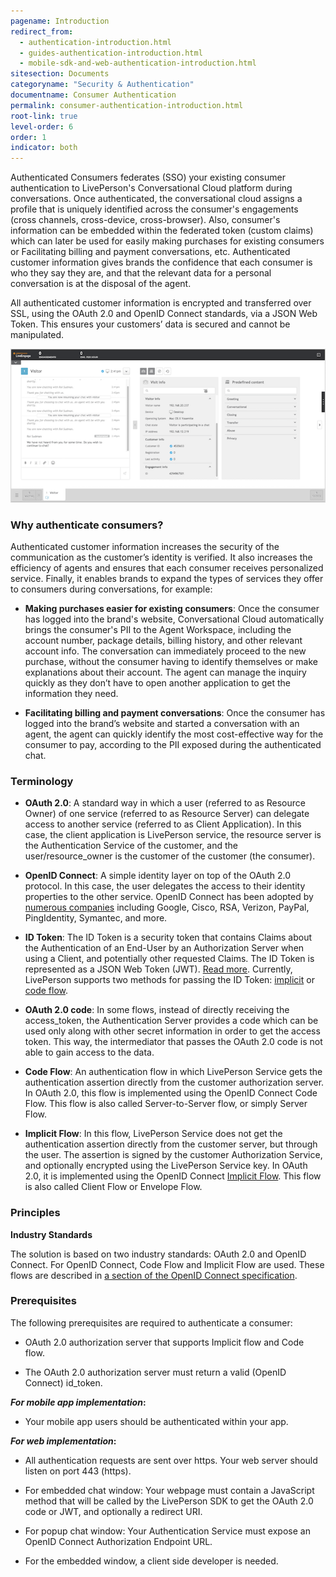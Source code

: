 ```yaml
---
pagename: Introduction
redirect_from:
  - authentication-introduction.html
  - guides-authentication-introduction.html
  - mobile-sdk-and-web-authentication-introduction.html
sitesection: Documents
categoryname: "Security & Authentication"
documentname: Consumer Authentication
permalink: consumer-authentication-introduction.html
root-link: true
level-order: 6
order: 1
indicator: both
---
```

Authenticated Consumers federates (SSO) your existing consumer authentication to LivePerson's Conversational Cloud platform during conversations. Once authenticated, the conversational cloud assigns a profile that is uniquely identified across the consumer's engagements (cross channels, cross-device, cross-browser). Also, consumer's information can be embedded within the federated token (custom claims) which can later be used for easily making purchases for existing consumers or Facilitating billing and payment conversations, etc. Authenticated customer information gives brands the confidence that each consumer is who they say they are, and that the relevant data for a personal conversation is at the disposal of the agent.

All authenticated customer information is encrypted and transferred over SSL, using the OAuth 2.0 and OpenID Connect standards, via a JSON Web Token. This ensures your customers’ data is secured and cannot
be manipulated.

![Authenticated Customer Information in the Agent Workspace](img/authintro.png)

### Why authenticate consumers?

Authenticated customer information increases the security of the communication as the customer’s identity is verified. It also increases the efficiency of agents and ensures that each consumer receives personalized service. Finally, it enables brands to expand the types of services they offer to consumers during conversations, for example:

*	**Making purchases easier for existing consumers**: Once the consumer has logged into the brand's website, Conversational Cloud automatically brings the consumer's PII to the Agent Workspace, including the account number, package details, billing history, and other relevant account info. The conversation can immediately proceed to the new purchase, without the consumer having to identify themselves or make explanations about their account.  The agent can manage the inquiry quickly as they don’t have to open another application to get the information they need.

*	**Facilitating billing and payment conversations**: Once the consumer has logged into the brand’s website and started a conversation with an agent, the agent can quickly identify the most cost-effective way for the consumer to pay, according to the PII exposed during the authenticated chat.

### Terminology

*	**OAuth 2.0**: A standard way in which a user (referred to as Resource Owner) of one service (referred to as Resource Server) can delegate access to another service (referred to as Client Application). In this case, the client application is LivePerson service, the resource server is the Authentication Service of the customer, and the user/resource_owner is the customer of the customer (the consumer).

*	**OpenID Connect**: A simple identity layer on top of the OAuth 2.0 protocol. In this case, the user delegates the access to their identity properties to the other service. OpenID Connect has been adopted by [numerous companies](https://openid.net/foundation/sponsoring-members/) including Google, Cisco, RSA, Verizon, PayPal, PingIdentity, Symantec, and more.

*   **ID Token**: The ID Token is a security token that contains Claims about the Authentication of an End-User by an Authorization Server when using a Client, and potentially other requested Claims. The ID Token is represented as a JSON Web Token (JWT). [Read more](https://openid.net/specs/openid-connect-core-1_0.html).
Currently, LivePerson supports two methods for passing the ID Token: [implicit](https://oauth.net/2/grant-types/implicit/) or [code flow](https://oauth.net/2/grant-types/authorization-code/).

*	**OAuth 2.0 code**: In some flows, instead of directly receiving the access_token, the Authentication Server provides a code which can be used only along with other secret information in order to get the access token. This way, the intermediator that passes the OAuth 2.0 code is not able to gain access to the data.

*	**Code Flow**: An authentication flow in which LivePerson Service gets the authentication assertion directly from the customer authorization server. In OAuth 2.0, this flow is implemented using the OpenID Connect Code Flow. This flow is also called Server-to-Server flow, or simply Server Flow.

*	**Implicit Flow**: In this flow, LivePerson Service does not get the authentication assertion directly from the customer server, but through the user. The assertion is signed by the customer Authorization Service, and optionally encrypted using the LivePerson Service key. In OAuth 2.0, it is implemented using the OpenID Connect [Implicit Flow](https://openid.net/specs/openid-connect-core-1_0.html#ImplicitFlowAuth). This flow is also called Client Flow or Envelope Flow.

### Principles

**Industry Standards**

The solution is based on two industry standards: OAuth 2.0 and OpenID Connect. For OpenID Connect, Code Flow and Implicit Flow are used. These flows are described in [a section of the OpenID Connect specification](https://openid.net/specs/openid-connect-core-1_0.html#Authentication).

### Prerequisites

The following prerequisites are required to authenticate a consumer:

*	OAuth 2.0 authorization server that supports Implicit flow and Code flow.

*   The OAuth 2.0 authorization server must return a valid (OpenID Connect) id_token.

**_For mobile app implementation_:**

*	Your mobile app users should be authenticated within your app.

**_For web implementation_:**

*	All authentication requests are sent over https. Your web server should listen on port 443 (https).

*	For embedded chat window: Your webpage must contain a JavaScript method that will be called by the LivePerson SDK to get the OAuth 2.0 code or JWT, and optionally a redirect URI.

*	For popup chat window: Your Authentication Service must expose an OpenID Connect Authorization Endpoint URL.

*	For the embedded window, a client side developer is needed.
